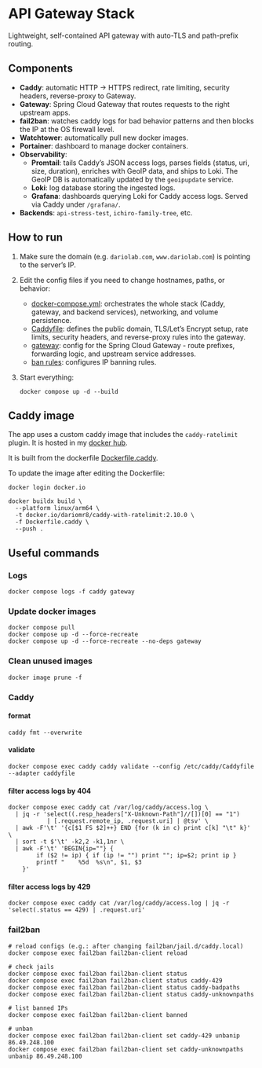 # API Gateway Stack

Lightweight, self-contained API gateway with auto-TLS and path-prefix routing.

## Components

- **Caddy**: automatic HTTP → HTTPS redirect, rate limiting, security headers, reverse-proxy to
  Gateway.
- **Gateway**: Spring Cloud Gateway that routes requests to the right upstream apps.
- **fail2ban**: watches caddy logs for bad behavior patterns and then blocks the IP at the OS
  firewall level.
- **Watchtower**: automatically pull new docker images.
- **Portainer**: dashboard to manage docker containers.
- **Observability**:
    - **Promtail**: tails Caddy’s JSON access logs, parses fields (status, uri, size, duration),
      enriches with GeoIP data, and ships to Loki. The GeoIP DB is automatically updated by the
      `geoipupdate` service.
    - **Loki**: log database storing the ingested logs.
    - **Grafana**: dashboards querying Loki for Caddy access logs. Served via Caddy under
      `/grafana/`.
- **Backends**: `api-stress-test`, `ichiro-family-tree`, etc.

## How to run

1. Make sure the domain (e.g. `dariolab.com`, `www.dariolab.com`) is pointing to the server’s IP.
2. Edit the config files if you need to change hostnames, paths, or behavior:
    - [docker-compose.yml](docker-compose.yml): orchestrates the whole stack (Caddy, gateway, and
      backend services),
      networking, and volume persistence.
    - [Caddyfile](Caddyfile): defines the public domain, TLS/Let’s Encrypt setup, rate limits,
      security headers, and
      reverse-proxy rules into the gateway.
    - [gateway](src/main/resources/application.yml): config for the Spring Cloud Gateway - route
      prefixes, forwarding logic, and upstream service addresses.
    - [ban rules](fail2ban/jail.d/caddy.local): configures IP banning rules.

3. Start everything:
   ```shell
   docker compose up -d --build
   ```

## Caddy image

The app uses a custom caddy image that includes the `caddy-ratelimit` plugin. It is hosted in
my [docker hub](https://hub.docker.com/repository/docker/dariomr8/caddy-with-ratelimit/general).

It is built from the dockerfile [Dockerfile.caddy](Dockerfile.caddy).

To update the image after editing the Dockerfile:

```shell
docker login docker.io

docker buildx build \
  --platform linux/arm64 \
  -t docker.io/dariomr8/caddy-with-ratelimit:2.10.0 \
  -f Dockerfile.caddy \
  --push .
```

## Useful commands

### Logs

```shell
docker compose logs -f caddy gateway
```

### Update docker images

```shell
docker compose pull
docker compose up -d --force-recreate
docker compose up -d --force-recreate --no-deps gateway
```

### Clean unused images

```shell
docker image prune -f
```

### Caddy

#### format

```shell
caddy fmt --overwrite
```

#### validate

```shell
docker compose exec caddy caddy validate --config /etc/caddy/Caddyfile --adapter caddyfile
```

#### filter access logs by 404

```shell
docker compose exec caddy cat /var/log/caddy/access.log \
  | jq -r 'select((.resp_headers["X-Unknown-Path"]//[])[0] == "1")
           | [.request.remote_ip, .request.uri] | @tsv' \
  | awk -F'\t' '{c[$1 FS $2]++} END {for (k in c) print c[k] "\t" k}' \
  | sort -t $'\t' -k2,2 -k1,1nr \
  | awk -F'\t' 'BEGIN{ip=""} {
        if ($2 != ip) { if (ip != "") print ""; ip=$2; print ip }
        printf "    %5d  %s\n", $1, $3
    }'
```

#### filter access logs by 429

```shell
docker compose exec caddy cat /var/log/caddy/access.log | jq -r 'select(.status == 429) | .request.uri'
```

### fail2ban

```shell
# reload configs (e.g.: after changing fail2ban/jail.d/caddy.local)
docker compose exec fail2ban fail2ban-client reload

# check jails
docker compose exec fail2ban fail2ban-client status
docker compose exec fail2ban fail2ban-client status caddy-429
docker compose exec fail2ban fail2ban-client status caddy-badpaths
docker compose exec fail2ban fail2ban-client status caddy-unknownpaths

# list banned IPs
docker compose exec fail2ban fail2ban-client banned

# unban
docker compose exec fail2ban fail2ban-client set caddy-429 unbanip 86.49.248.100
docker compose exec fail2ban fail2ban-client set caddy-unknownpaths unbanip 86.49.248.100
```